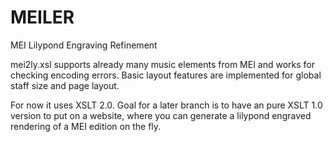 # MEILER
MEI Lilypond Engraving Refinement

mei2ly.xsl supports already many music elements from MEI and works for checking encoding errors.
Basic layout features are implemented for global staff size and page layout.

For now it uses XSLT 2.0. Goal for a later branch is to have an pure XSLT 1.0 version to put on a website, where you can generate a lilypond engraved rendering of a MEI edition on the fly.
